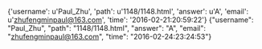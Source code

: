 {'username': u'Paul_Zhu', 'path': u'1148/1148.html', 'answer': u'A', 'email': u'zhufengminpaul@163.com', 'time': '2016-02-21:20:59:22'}
{"username": "Paul_Zhu", "path": "1148/1148.html", "answer": "A", "email": "zhufengminpaul@163.com", "time": "2016-02-24:23:24:53"}